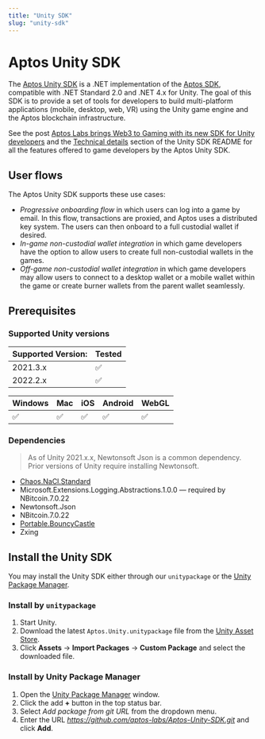 ```yaml
---
title: "Unity SDK"
slug: "unity-sdk"
---
```


# Aptos Unity SDK

The [Aptos Unity SDK](https://github.com/aptos-labs/Aptos-Unity-SDK) is a .NET implementation of the [Aptos SDK](./index.md), compatible with .NET Standard 2.0 and .NET 4.x for Unity. The goal of this SDK is to provide a set of tools for developers to build multi-platform applications (mobile, desktop, web, VR) using the Unity game engine and the Aptos blockchain infrastructure.

See the post [Aptos Labs brings Web3 to Gaming with its new SDK for Unity developers](https://medium.com/aptoslabs/aptos-labs-brings-web3-to-gaming-with-its-new-sdk-for-unity-developers-e6544bdf9ba9) and the [Technical details](https://github.com/aptos-labs/Aptos-Unity-SDK#technical-details) section of the Unity SDK README for all the features offered to game developers by the Aptos Unity SDK.

## User flows

The Aptos Unity SDK supports these use cases:

- _Progressive onboarding flow_ in which users can log into a game by email. In this flow, transactions are proxied, and Aptos uses a distributed key system. The users can then onboard to a full custodial wallet if desired.
- _In-game non-custodial wallet integration_ in which game developers have the option to allow users to create full non-custodial wallets in the games.
- _Off-game non-custodial wallet integration_ in which game developers may allow users to connect to a desktop wallet or a mobile wallet within the game or create burner wallets from the parent wallet seamlessly.

## Prerequisites

### Supported Unity versions

| Supported Version: | Tested |
| ------------------ | ------ |
| 2021.3.x           | ✅     |
| 2022.2.x           | ✅     |

| Windows | Mac | iOS | Android | WebGL |
| ------- | --- | --- | ------- | ----- |
| ✅      | ✅  | ✅  | ✅      | ✅    |

### Dependencies

> As of Unity 2021.x.x, Newtonsoft Json is a common dependency. Prior versions of Unity require installing Newtonsoft.

- [Chaos.NaCl.Standard](https://www.nuget.org/packages/Chaos.NaCl.Standard/)
- Microsoft.Extensions.Logging.Abstractions.1.0.0 — required by NBitcoin.7.0.22
- Newtonsoft.Json
- NBitcoin.7.0.22
- [Portable.BouncyCastle](https://www.nuget.org/packages/Portable.BouncyCastle)
- Zxing

## Install the Unity SDK

You may install the Unity SDK either through our `unitypackage` or the [Unity Package Manager](https://docs.unity3d.com/Manual/Packages.html).

### Install by `unitypackage`

1. Start Unity.
2. Download the latest `Aptos.Unity.unitypackage` file from the [Unity Asset Store](https://assetstore.unity.com/packages/decentralization/aptos-sdk-244713).
3. Click **Assets** → **Import Packages** → **Custom Package** and select the downloaded file.

### Install by Unity Package Manager

1. Open the [Unity Package Manager](https://docs.unity3d.com/Manual/upm-ui.html) window.
2. Click the add **+** button in the top status bar.
3. Select _Add package from git URL_ from the dropdown menu.
4. Enter the URL *https://github.com/aptos-labs/Aptos-Unity-SDK.git* and click **Add**.
